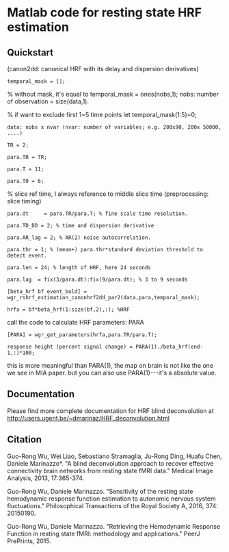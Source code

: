 Matlab code for resting state HRF estimation
========

Quickstart 
-------------
(canon2dd: canonical HRF with its delay and dispersion derivatives) 
```
temporal_mask = []; 
```
% without mask, it's equal to temporal_mask = ones(nobs,1); nobs: number of observation = size(data,1).

% if want to exclude first 1~5 time points let temporal_mask(1:5)=0;
```
data: nobs x nvar (nvar: number of variables; e.g. 200x90, 200x 50000, ....)
```
```
TR = 2;

para.TR = TR;

para.T = 11;

para.T0 = 6;
```

 % slice ref time, I always reference to middle slice time (preprocessing: slice timing)
```
para.dt     = para.TR/para.T; % fine scale time resolution.

para.TD_DD = 2; % time and dispersion derivative

para.AR_lag = 2; % AR(2) noise autocorrelation.

para.thr = 1; % (mean+) para.thr*standard deviation threshold to detect event.

para.len = 24; % length of HRF, here 24 seconds

para.lag  = fix(3/para.dt):fix(9/para.dt); % 3 to 9 seconds
```

```
[beta_hrf bf event_bold] = wgr_rshrf_estimation_canonhrf2dd_par2(data,para,temporal_mask);
```
```
hrfa = bf*beta_hrf(1:size(bf,2),:); %HRF
```
call the code to calculate HRF parameters: PARA

```
[PARA] = wgr_get_parameters(hrfa,para.TR/para.T);
```
```
response height (percent signal change) = PARA(1)./beta_hrf(end-1,:)*100; 
```
this is more meaningful than PARA(1), the map on brain is not like the one we see in MIA paper.
but you can also use PARA(1)---it's a absolute value. 

Documentation
-------------
Please find more complete documentation for HRF blind deconvolution at
http://users.ugent.be/~dmarinaz/HRF_deconvolution.html

**Citation**
--------

Guo-Rong Wu, Wei Liao, Sebastiano Stramaglia, Ju-Rong Ding, Huafu Chen, Daniele Marinazzo*. "A blind deconvolution approach to recover effective connectivity brain networks from resting state fMRI data." Medical Image Analysis, 2013, 17:365-374.

Guo-Rong Wu, Daniele Marinazzo. "Sensitivity of the resting state hemodynamic response function estimation to autonomic nervous system fluctuations." Philosophical Transactions of the Royal Society A, 2016, 374: 20150190.

Guo-Rong Wu, Daniele Marinazzo. "Retrieving the Hemodynamic Response Function in resting state fMRI: methodology and applications." PeerJ PrePrints, 2015.

